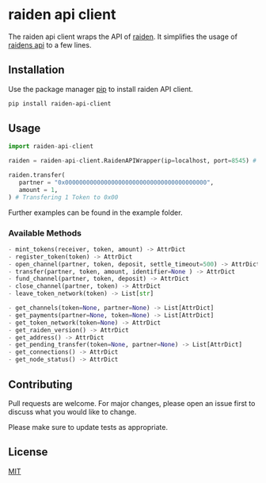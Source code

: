 # raiden api client

The raiden api client wraps the API of [raiden](https://github.com/raiden-network/raiden). It simplifies the usage of [raidens api](https://docs.raiden.network/raiden-api-1/resources) to a few lines.


## Installation

Use the package manager [pip](https://pip.pypa.io/en/stable/) to install raiden API client.

```bash
pip install raiden-api-client
```

## Usage

```python
import raiden-api-client

raiden = raiden-api-client.RaidenAPIWrapper(ip=localhost, port=8545) # Parity running at localhost:8545

raiden.transfer(
   partner = "0x0000000000000000000000000000000000000000",
   amount = 1,
) # Transfering 1 Token to 0x00
```
Further examples can be found in the example folder.

### Available Methods


```python
- mint_tokens(receiver, token, amount) -> AttrDict
- register_token(token) -> AttrDict
- open_channel(partner, token, deposit, settle_timeout=500) -> AttrDict
- transfer(partner, token, amount, identifier=None ) -> AttrDict
- fund_channel(partner, token, deposit) -> AttrDict
- close_channel(partner, token) -> AttrDict
- leave_token_network(token) -> List[str]

- get_channels(token=None, partner=None) -> List[AttrDict]
- get_payments(partner=None, token=None) -> List[AttrDict]
- get_token_network(token=None) -> AttrDict
- get_raiden_version() -> AttrDict
- get_address() -> AttrDict
- get_pending_transfer(token=None, partner=None) -> List[AttrDict]
- get_connections() -> AttrDict
- get_node_status() -> AttrDict
```


## Contributing
Pull requests are welcome. For major changes, please open an issue first to discuss what you would like to change.

Please make sure to update tests as appropriate.

## License
[MIT](https://choosealicense.com/licenses/mit/)